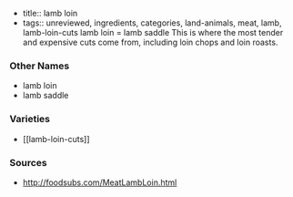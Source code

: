 - title:: lamb loin
- tags:: unreviewed, ingredients, categories, land-animals, meat, lamb, lamb-loin-cuts
lamb loin = lamb saddle This is where the most tender and expensive cuts come from, including loin chops and loin roasts.

### Other Names

* lamb loin
* lamb saddle

### Varieties

* [[lamb-loin-cuts]]

### Sources
* http://foodsubs.com/MeatLambLoin.html
